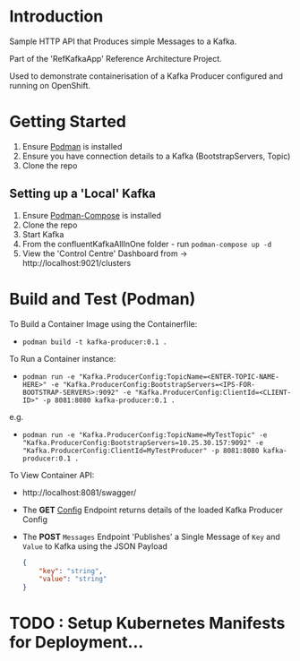 # Introduction

Sample HTTP API that Produces simple Messages to a Kafka.

Part of the 'RefKafkaApp' Reference Architecture Project.

Used to demonstrate containerisation of a Kafka Producer configured and running on OpenShift. 

# Getting Started
1.	Ensure [Podman](https://github.com/containers/podman) is installed
2.	Ensure you have connection details to a Kafka (BootstrapServers, Topic)
3.	Clone the repo

## Setting up a 'Local' Kafka
1.	Ensure [Podman-Compose](https://github.com/containers/podman-compose) is installed
2.	Clone the repo
3.	Start Kafka
4.	From the confluentKafkaAllInOne folder - run `podman-compose up -d`
5.	View the 'Control Centre' Dashboard from -> http://localhost:9021/clusters 

# Build and Test (Podman)
To Build a Container Image using the Containerfile:
- `podman build -t kafka-producer:0.1 .`

To Run a Container instance:
- `podman run -e "Kafka.ProducerConfig:TopicName=<ENTER-TOPIC-NAME-HERE>" -e "Kafka.ProducerConfig:BootstrapServers=<IPS-FOR-BOOTSTRAP-SERVERS>:9092" -e "Kafka.ProducerConfig:ClientId=<CLIENT-ID>" -p 8081:8080 kafka-producer:0.1 .`

e.g. 
- `podman run -e "Kafka.ProducerConfig:TopicName=MyTestTopic" -e "Kafka.ProducerConfig:BootstrapServers=10.25.30.157:9092" -e "Kafka.ProducerConfig:ClientId=MyTestProducer" -p 8081:8080 kafka-producer:0.1 .`

To View Container API:
- http://localhost:8081/swagger/

- The **GET** [Config](http://localhost:8081/config) Endpoint returns details of the loaded Kafka Producer Config

- The **POST** `Messages` Endpoint 'Publishes' a Single Message of `Key` and `Value` to Kafka using the JSON Payload
    ```json
    {
        "key": "string",
        "value": "string"
    }
    ```

# TODO : Setup Kubernetes Manifests for Deployment...